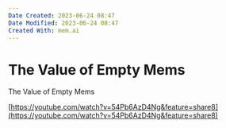 ```yaml
---
Date Created: 2023-06-24 08:47
Date Modified: 2023-06-24 08:47
Created With: mem.ai
---
```


# The Value of Empty Mems

The Value of Empty Mems

[https://youtube.com/watch?v=54Pb6AzD4Ng&feature=share8](https://youtube.com/watch?v=54Pb6AzD4Ng&feature=share8)
